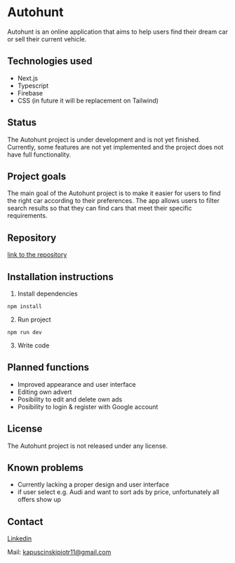 # Autohunt

Autohunt is an online application that aims to help users find their dream car or sell their current vehicle.

## Technologies used

- Next.js
- Typescript
- Firebase
- CSS (in future it will be replacement on Tailwind)

## Status

The Autohunt project is under development and is not yet finished. Currently, some features are not yet implemented and the project does not have full functionality.

## Project goals

The main goal of the Autohunt project is to make it easier for users to find the right car according to their preferences. The app allows users to filter search results so that they can find cars that meet their specific requirements.

## Repository

[link to the repository](https://github.com/Pi0t3r/AutoHunt)

## Installation instructions

1. Install dependencies

```
npm install
```

2. Run project

```
npm run dev
```

3. Write code

## Planned functions

- Improved appearance and user interface
- Editing own advert
- Posibility to edit and delete own ads
- Posibility to login & register with Google account

## License

The Autohunt project is not released under any license.

## Known problems

- Currently lacking a proper design and user interface
- if user select e.g. Audi and want to sort ads by price, unfortunately all offers show up

## Contact

[Linkedin](https://www.linkedin.com/in/piotrkapuscinski/)

Mail: kapuscinskipiotr11@gmail.com
